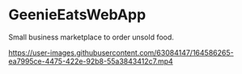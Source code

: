 # GeenieEatsWebApp
Small business marketplace to order unsold food. 



https://user-images.githubusercontent.com/63084147/164586265-ea7995ce-4475-422e-92b8-55a3843412c7.mp4
